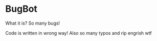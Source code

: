 # BugBot
What it is? So many bugs!

Code is written in wrong way! Also so many typos and rip engrish wtf
